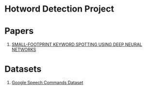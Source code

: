 # Hotword Detection Project

# Papers
1. [SMALL-FOOTPRINT KEYWORD SPOTTING USING DEEP NEURAL NETWORKS](https://static.googleusercontent.com/media/research.google.com/en//pubs/archive/42537.pdf)

# Datasets
1. [Google Speech Commands Dataset](https://ai.googleblog.com/2017/08/launching-speech-commands-dataset.html)
